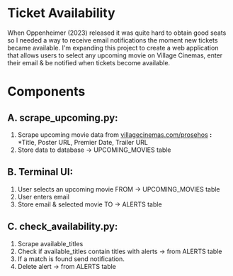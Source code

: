 # Ticket Availability
When Oppenheimer (2023) released it was quite hard to obtain good seats so I needed a way to receive email notifications the moment new tickets became available.
I'm expanding this project to create a web application that allows users to select any upcoming movie on Village Cinemas, enter their email & be notified when tickets become available.

# Components

## A. scrape_upcoming.py:

1. Scrape upcoming movie data from [villagecinemas.com/prosehos](http://villagecinemas.com/prosehos) **:** *Title, Poster URL, Premier Date, Trailer URL
2. Store data to database → UPCOMING_MOVIES table 

## B. Terminal UI:

1. User selects an upcoming movie FROM → UPCOMING_MOVIES table
2. User enters email
3. Store email & selected movie TO → ALERTS table

## C. check_availability.py:

1. Scrape available_titles
2. Check if available_titles contain titles with alerts → from ALERTS table
3. If a match is found send notification.
4. Delete alert → from ALERTS table